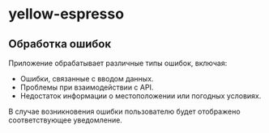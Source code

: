 # yellow-espresso

## Обработка ошибок

Приложение обрабатывает различные типы ошибок, включая:

- Ошибки, связанные с вводом данных.
- Проблемы при взаимодействии с API.
- Недостаток информации о местоположении или погодных условиях.

В случае возникновения ошибки пользователю будет отображено соответствующее уведомление.